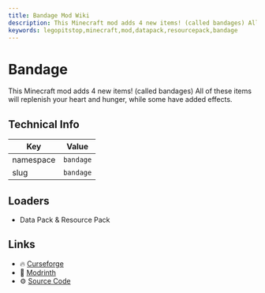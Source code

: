 ```yaml
---
title: Bandage Mod Wiki
description: This Minecraft mod adds 4 new items! (called bandages) All of these items will replenish your heart and hunger, while some have added effects.
keywords: legopitstop,minecraft,mod,datapack,resourcepack,bandage
---
```


# Bandage

This Minecraft mod adds 4 new items! (called bandages) All of these items will replenish your heart and hunger, while some have added effects.

## Technical Info

| Key       | Value     |
| --------- | --------- |
| namespace | `bandage` |
| slug      | `bandage` |

## Loaders

- Data Pack & Resource Pack

## Links

- :fire: [Curseforge](https://www.curseforge.com/minecraft/customization/bandages-datapack)
- :wrench: [Modrinth](https://modrinth.com/datapack/bandage-datapack)
- :gear: [Source Code](https://github.com/lpsmods/bandage)
